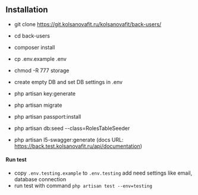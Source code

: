 ## Installation

- git clone https://git.kolsanovafit.ru/kolsanovafit/back-users/
- cd back-users
- composer install
- cp .env.example .env
- chmod -R 777 storage
- create empty DB and set DB settings in .env
- php artisan key:generate
- php artisan migrate
- php artisan passport:install

- php artisan db:seed --class=RolesTableSeeder
- php artisan l5-swagger:generate (docs URL: https://back.test.kolsanovafit.ru/api/documentation)

#### Run test

- copy ```.env.testing.example``` to ```.env.testing``` add need settings like email, database connection
- run test with command ```php artisan test --env=testing```
